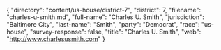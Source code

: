 {
  "directory": "content/us-house/district-7",
  "district": 7,
  "filename": "charles-u-smith.md",
  "full-name": "Charles U. Smith",
  "jurisdiction": "Baltimore City",
  "last-name": "Smith",
  "party": "Democrat",
  "race": "us-house",
  "survey-response": false,
  "title": "Charles U. Smith",
  "web": "http://www.charlesusmith.com"
}
